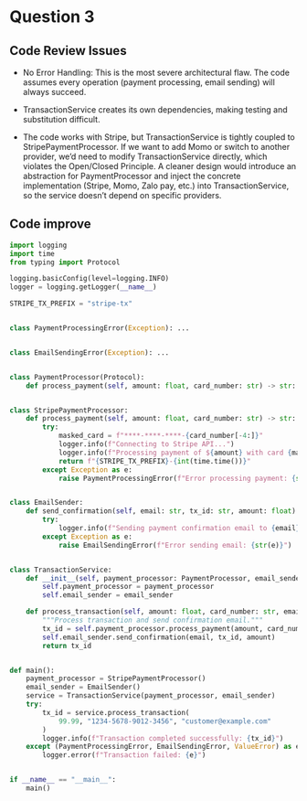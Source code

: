 
# Question 3

## Code Review Issues

- No Error Handling: This is the most severe architectural flaw. The code assumes every operation (payment processing, email sending) will always succeed.

- TransactionService creates its own dependencies, making testing and substitution difficult.

- The code works with Stripe, but TransactionService is tightly coupled to StripePaymentProcessor. If we want to add Momo or switch to another provider, we’d need to modify TransactionService directly, which violates the Open/Closed Principle. A cleaner design would introduce an abstraction for PaymentProcessor and inject the concrete implementation (Stripe, Momo, Zalo pay, etc.) into TransactionService, so the service doesn’t depend on specific providers.

## Code improve

```python
import logging
import time
from typing import Protocol

logging.basicConfig(level=logging.INFO)
logger = logging.getLogger(__name__)

STRIPE_TX_PREFIX = "stripe-tx"


class PaymentProcessingError(Exception): ...


class EmailSendingError(Exception): ...


class PaymentProcessor(Protocol):
    def process_payment(self, amount: float, card_number: str) -> str: ...


class StripePaymentProcessor:
    def process_payment(self, amount: float, card_number: str) -> str:
        try:
            masked_card = f"****-****-****-{card_number[-4:]}"
            logger.info(f"Connecting to Stripe API...")
            logger.info(f"Processing payment of ${amount} with card {masked_card}")
            return f"{STRIPE_TX_PREFIX}-{int(time.time())}"
        except Exception as e:
            raise PaymentProcessingError(f"Error processing payment: {str(e)}")


class EmailSender:
    def send_confirmation(self, email: str, tx_id: str, amount: float) -> None:
        try:
            logger.info(f"Sending payment confirmation email to {email}")
        except Exception as e:
            raise EmailSendingError(f"Error sending email: {str(e)}")


class TransactionService:
    def __init__(self, payment_processor: PaymentProcessor, email_sender: EmailSender):
        self.payment_processor = payment_processor
        self.email_sender = email_sender

    def process_transaction(self, amount: float, card_number: str, email: str) -> str:
        """Process transaction and send confirmation email."""
        tx_id = self.payment_processor.process_payment(amount, card_number)
        self.email_sender.send_confirmation(email, tx_id, amount)
        return tx_id


def main():
    payment_processor = StripePaymentProcessor()
    email_sender = EmailSender()
    service = TransactionService(payment_processor, email_sender)
    try:
        tx_id = service.process_transaction(
            99.99, "1234-5678-9012-3456", "customer@example.com"
        )
        logger.info(f"Transaction completed successfully: {tx_id}")
    except (PaymentProcessingError, EmailSendingError, ValueError) as e:
        logger.error(f"Transaction failed: {e}")


if __name__ == "__main__":
    main()
